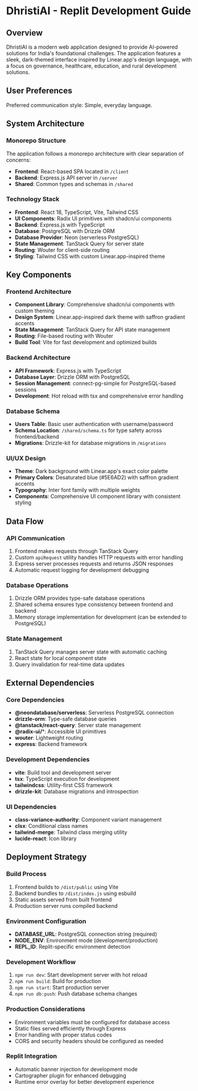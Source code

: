 # DhristiAI - Replit Development Guide

## Overview

DhristiAI is a modern web application designed to provide AI-powered solutions for India's foundational challenges. The application features a sleek, dark-themed interface inspired by Linear.app's design language, with a focus on governance, healthcare, education, and rural development solutions.

## User Preferences

Preferred communication style: Simple, everyday language.

## System Architecture

### Monorepo Structure
The application follows a monorepo architecture with clear separation of concerns:
- **Frontend**: React-based SPA located in `/client`
- **Backend**: Express.js API server in `/server`
- **Shared**: Common types and schemas in `/shared`

### Technology Stack
- **Frontend**: React 18, TypeScript, Vite, Tailwind CSS
- **UI Components**: Radix UI primitives with shadcn/ui components
- **Backend**: Express.js with TypeScript
- **Database**: PostgreSQL with Drizzle ORM
- **Database Provider**: Neon (serverless PostgreSQL)
- **State Management**: TanStack Query for server state
- **Routing**: Wouter for client-side routing
- **Styling**: Tailwind CSS with custom Linear.app-inspired theme

## Key Components

### Frontend Architecture
- **Component Library**: Comprehensive shadcn/ui components with custom theming
- **Design System**: Linear.app-inspired dark theme with saffron gradient accents
- **State Management**: TanStack Query for API state management
- **Routing**: File-based routing with Wouter
- **Build Tool**: Vite for fast development and optimized builds

### Backend Architecture
- **API Framework**: Express.js with TypeScript
- **Database Layer**: Drizzle ORM with PostgreSQL
- **Session Management**: connect-pg-simple for PostgreSQL-based sessions
- **Development**: Hot reload with tsx and comprehensive error handling

### Database Schema
- **Users Table**: Basic user authentication with username/password
- **Schema Location**: `/shared/schema.ts` for type safety across frontend/backend
- **Migrations**: Drizzle-kit for database migrations in `/migrations`

### UI/UX Design
- **Theme**: Dark background with Linear.app's exact color palette
- **Primary Colors**: Desaturated blue (#5E6AD2) with saffron gradient accents
- **Typography**: Inter font family with multiple weights
- **Components**: Comprehensive UI component library with consistent styling

## Data Flow

### API Communication
1. Frontend makes requests through TanStack Query
2. Custom `apiRequest` utility handles HTTP requests with error handling
3. Express server processes requests and returns JSON responses
4. Automatic request logging for development debugging

### Database Operations
1. Drizzle ORM provides type-safe database operations
2. Shared schema ensures type consistency between frontend and backend
3. Memory storage implementation for development (can be extended to PostgreSQL)

### State Management
1. TanStack Query manages server state with automatic caching
2. React state for local component state
3. Query invalidation for real-time data updates

## External Dependencies

### Core Dependencies
- **@neondatabase/serverless**: Serverless PostgreSQL connection
- **drizzle-orm**: Type-safe database queries
- **@tanstack/react-query**: Server state management
- **@radix-ui/***: Accessible UI primitives
- **wouter**: Lightweight routing
- **express**: Backend framework

### Development Dependencies
- **vite**: Build tool and development server
- **tsx**: TypeScript execution for development
- **tailwindcss**: Utility-first CSS framework
- **drizzle-kit**: Database migrations and introspection

### UI Dependencies
- **class-variance-authority**: Component variant management
- **clsx**: Conditional class names
- **tailwind-merge**: Tailwind class merging utility
- **lucide-react**: Icon library

## Deployment Strategy

### Build Process
1. Frontend builds to `/dist/public` using Vite
2. Backend bundles to `/dist/index.js` using esbuild
3. Static assets served from built frontend
4. Production server runs compiled backend

### Environment Configuration
- **DATABASE_URL**: PostgreSQL connection string (required)
- **NODE_ENV**: Environment mode (development/production)
- **REPL_ID**: Replit-specific environment detection

### Development Workflow
1. `npm run dev`: Start development server with hot reload
2. `npm run build`: Build for production
3. `npm run start`: Start production server
4. `npm run db:push`: Push database schema changes

### Production Considerations
- Environment variables must be configured for database access
- Static files served efficiently through Express
- Error handling with proper status codes
- CORS and security headers should be configured as needed

### Replit Integration
- Automatic banner injection for development mode
- Cartographer plugin for enhanced debugging
- Runtime error overlay for better development experience